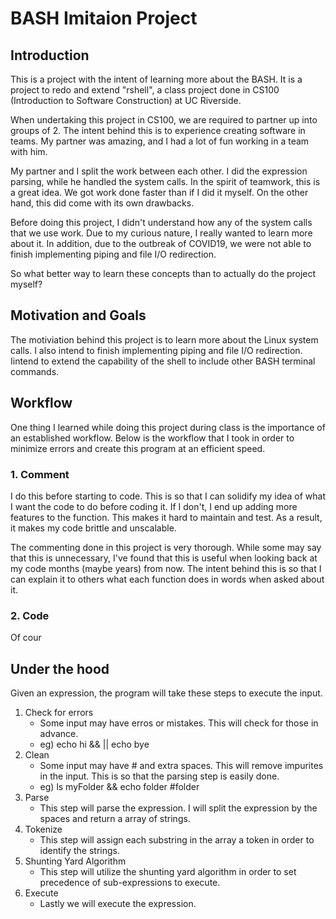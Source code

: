 # BASH Imitaion Project
## Introduction
This is a project with the intent of learning more about the BASH. It is a project to redo and extend "rshell", a class project done in CS100 (Introduction to Software Construction) at UC Riverside.  

When undertaking this project in CS100, we are required to partner up into groups of 2. The intent behind this is to experience creating software in teams. My partner was amazing, and I had a lot of fun working in a team with him.

My partner and I split the work between each other. I did the expression parsing, while he handled the system calls. In the spirit of teamwork, this is a great idea. We got work done faster than if I did it myself. On the other hand, this did come with its own drawbacks.

Before doing this project, I didn't understand how any of the system calls that we use work. Due to my curious nature, I really wanted to learn more about it. In addition, due to the outbreak of COVID19, we were not able to finish implementing piping and file I/O redirection. 

So what better way to learn these concepts than to actually do the project myself? 

## Motivation and Goals
The motiviation behind this project is to learn more about the Linux system calls. I also intend to finish implementing piping and file I/O redirection. Iintend to extend the capability of the shell to include other BASH terminal commands.

## Workflow
One thing I learned while doing this project during class is the importance of an established workflow. Below is the workflow that I took in order to minimize errors and create this program at an efficient speed.

### 1. Comment
I do this before starting to code. This is so that I can solidify my idea of what I want the code to do before coding it. If I don't, I end up adding more features to the function. This makes it hard to maintain and test. As a result, it makes my code brittle and unscalable. 
    
The commenting done in this project is very thorough. While some may say that this is unnecessary, I've found that this is useful when looking back at my code months (maybe years) from now. The intent behind this is so that I can explain it to others what each function does in words when asked about it.

### 2. Code
Of cour

## Under the hood
Given an expression, the program will take these steps to execute the input.

1. Check for errors
    - Some input may have erros or mistakes. This will check for those in advance.
    - eg) echo hi && || echo bye
2. Clean
    - Some input may have # and extra spaces. This will remove impurites in the input. This is so that the parsing step is easily done.
    - eg) ls myFolder          &&      echo folder #folder
3. Parse
    - This step will parse the expression. I will split the expression by the spaces and return a array of strings.
4. Tokenize
    - This step will assign each substring in the array a token in order to identify the strings.
5. Shunting Yard Algorithm
    - This step will utilize the shunting yard algorithm in order to set precedence of sub-expressions to execute.
6. Execute
    - Lastly we will execute the expression.
